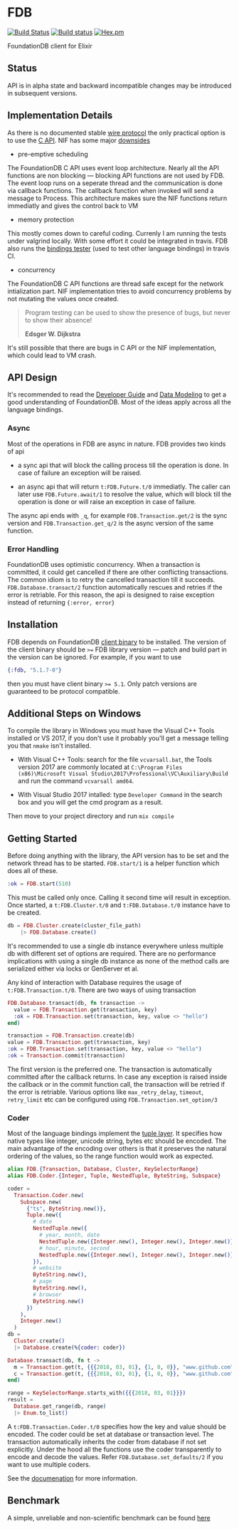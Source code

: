 # FDB

[![Build Status](https://secure.travis-ci.org/ananthakumaran/fdb.svg?branch=master)](http://travis-ci.org/ananthakumaran/fdb)
[![Build status](https://ci.appveyor.com/api/projects/status/fdtcefcg417sw8r7/branch/master?svg=true)](https://ci.appveyor.com/project/ananthakumaran/fdb/branch/master)
[![Hex.pm](https://img.shields.io/hexpm/v/fdb.svg)](https://hex.pm/packages/fdb)

FoundationDB client for Elixir

## Status

API is in alpha state and backward incompatible changes may be
introduced in subsequent versions.

## Implementation Details

As there is no documented stable [wire
protocol](https://forums.foundationdb.org/t/how-difficult-would-it-be-to-implement-the-wire-protocol-in-other-languages/69)
the only practical option is to use the [C
API](https://apple.github.io/foundationdb/api-c.html). NIF has some
major [downsides](http://erlang.org/doc/man/erl_nif.html#WARNING)

* pre-emptive scheduling

The FoundationDB C API uses event loop architecture. Nearly all the
API functions are non blocking — blocking API functions are not used
by FDB. The event loop runs on a seperate thread and the communication
is done via callback functions. The callback function when invoked
will send a message to Process. This architecture makes sure the NIF
functions return immediatly and gives the control back to VM

* memory protection

This mostly comes down to careful coding. Currenly I am running the
tests under valgrind locally. With some effort it could be integrated
in travis. FDB also runs the [bindings
tester](https://forums.foundationdb.org/t/creating-new-bindings/207)
(used to test other language bindings) in travis CI.

* concurrency

The FoundationDB C API functions are thread safe except for the
network intialization part. NIF implementation tries to avoid
concurrency problems by not mutating the values once created.

> Program testing can be used to show the presence of bugs, but never
> to show their absence!
>
> **Edsger W. Dijkstra**

It's still possible that there are bugs in C API or the NIF
implementation, which could lead to VM crash.

## API Design

It's recommended to read the [Developer
Guide](https://apple.github.io/foundationdb/developer-guide.html) and
[Data
Modeling](https://apple.github.io/foundationdb/data-modeling.html) to
get a good understanding of FoundationDB. Most of the ideas apply
across all the language bindings.

### Async

Most of the operations in FDB are async in nature. FDB provides two
kinds of api

* a sync api that will block the calling process till the operation is
  done. In case of failure an exception will be raised.

* an async api that will return `t:FDB.Future.t/0` immediatly. The caller can
  later use `FDB.Future.await/1` to resolve the value, which will
  block till the operation is done or will raise an exception in case
  of failure.

The async api ends with `_q`, for example `FDB.Transaction.get/2` is
the sync version and `FDB.Transaction.get_q/2` is the async version of the same function.

### Error Handling

FoundationDB uses optimistic concurrency. When a transaction is
committed, it could get cancelled if there are other conflicting
transactions. The common idiom is to retry the cancelled transaction
till it succeeds. `FDB.Database.transact/2` function automatically
rescues and retries if the error is retriable. For this reason, the
api is designed to raise exception instead of returning `{:error,
error}`

## Installation

FDB depends on FoundationDB [client
binary](https://apple.github.io/foundationdb/api-general.html#installing-foundationdb-client-binaries)
to be installed. The version of the client binary should be `>=` FDB
library version — patch and build part in the version can be
ignored. For example, if you want to use

```elixir
{:fdb, "5.1.7-0"}
```

then you must have client binary `>= 5.1`. Only patch versions are
guaranteed to be protocol compatible.

## Additional Steps on Windows

To compile the library in Windows you must have the Visual C++ Tools installed or VS 2017, if you don't use it probably you'll get a message telling you that `nmake` isn't installed.

- With Visual C++ Tools: search for the file `vcvarsall.bat`, the Tools version 2017 are commonly located at `C:\Program Files (x86)\Microsoft Visual Studio\2017\Professional\VC\Auxiliary\Build` and run the command `vcvarsall amd64`.

- With Visual Studio 2017 intalled: type `Developer Command` in the search box and you will get the cmd program as a result.

Then move to your project directory and run `mix compile`

## Getting Started

Before doing anything with the library, the API version has to be set
and the network thread has to be started. `FDB.start/1` is a helper function
which does all of these.

```elixir
:ok = FDB.start(510)
```

This must be called only once. Calling it second time will result in
exception. Once started, a `t:FDB.Cluster.t/0` and
`t:FDB.Database.t/0` instance have to be created.

```elixir
db = FDB.Cluster.create(cluster_file_path)
    |> FDB.Database.create()
```

It's recommended to use a single db instance everywhere unless
multiple db with different set of options are required. There are no
performance implications with using a single db instance as none of
the method calls are serialized either via locks or GenServer et
al.

Any kind of interaction with Database requires the usage of
`t:FDB.Transaction.t/0`. There are two ways of using transaction

```elixir
FDB.Database.transact(db, fn transaction ->
  value = FDB.Transaction.get(transaction, key)
  :ok = FDB.Transaction.set(transaction, key, value <> "hello")
end)
```

```elixir
transaction = FDB.Transaction.create(db)
value = FDB.Transaction.get(transaction, key)
:ok = FDB.Transaction.set(transaction, key, value <> "hello")
:ok = Transaction.commit(transaction)
```

The first version is the preferred one. The transaction is
automatically committed after the callback returns. In case any
exception is raised inside the callback or in the commit function
call, the transaction will be retried if the error is retriable. Various
options like `max_retry_delay`, `timeout`, `retry_limit` etc can be
configured using `FDB.Transaction.set_option/3`

### Coder

Most of the language bindings implement the [tuple
layer](https://github.com/apple/foundationdb/blob/master/design/tuple.md). It
specifies how native types like integer, unicode string, bytes etc
should be encoded. The main advantage of the encoding over others is
that it preserves the natural ordering of the values, so the range
function would work as expected.

```elixir
alias FDB.{Transaction, Database, Cluster, KeySelectorRange}
alias FDB.Coder.{Integer, Tuple, NestedTuple, ByteString, Subspace}

coder =
  Transaction.Coder.new(
    Subspace.new(
      {"ts", ByteString.new()},
      Tuple.new({
        # date
        NestedTuple.new({
          # year, month, date
          NestedTuple.new({Integer.new(), Integer.new(), Integer.new()}),
          # hour, minute, second
          NestedTuple.new({Integer.new(), Integer.new(), Integer.new()})
        }),
        # website
        ByteString.new(),
        # page
        ByteString.new(),
        # browser
        ByteString.new()
      })
    ),
    Integer.new()
  )
db =
  Cluster.create()
  |> Database.create(%{coder: coder})

Database.transact(db, fn t ->
  m = Transaction.get(t, {{{2018, 03, 01}, {1, 0, 0}}, "www.github.com", "/fdb", "mozilla"})
  c = Transaction.get(t, {{{2018, 03, 01}, {1, 0, 0}}, "www.github.com", "/fdb", "chrome"})
end)

range = KeySelectorRange.starts_with({{{2018, 03, 01}}})
result =
  Database.get_range(db, range)
  |> Enum.to_list()

```

A `t:FDB.Transaction.Coder.t/0` specifies how the key and value should
be encoded. The coder could be set at database or transaction
level. The transaction automatically inherits the coder from database
if not set explicitly. Under the hood all the functions use the coder
transparently to encode and decode the values. Refer
`FDB.Database.set_defaults/2` if you want to use multiple coders.

See the [documenation](https://hexdocs.pm/fdb) for more
information.

## Benchmark

A simple, unreliable and non-scientific benchmark can be found [here](BENCHMARK.md)

